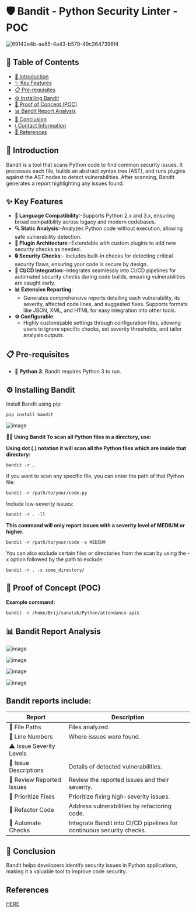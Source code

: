 

# 🛡️ Bandit - Python Security Linter -POC

![69142e4b-ae85-4a43-b579-49c3647396f4](https://github.com/user-attachments/assets/5e826071-e611-49ae-a182-2af0f0d49128)



## 📑 Table of Contents
- [📖 Introduction](#-introduction)
- [✨ Key Features](#-key-features)
- [📋 Pre-requisites](#-pre-requisites)
- [⚙️ Installing Bandit](#️-installing-bandit)
- [🚀 Proof of Concept (POC)](#-proof-of-concept-poc)
- [📊 Bandit Report Analysis](#-bandit-report-analysis)
- [🏁 Conclusion](#-conclusion)
- [📞 Contact Information](#-contact-information)
- [🔗 References](#-references)

## 📖 Introduction
Bandit is a tool that scans Python code to find common security issues. It processes each file, builds an abstract syntax tree (AST), and runs plugins against the AST nodes to detect vulnerabilities. After scanning, Bandit generates a report highlighting any issues found.

## ✨ Key Features
- **🐍 Language Compatibility**:-Supports Python 2.x and 3.x, ensuring broad compatibility across legacy and modern codebases.  
- **🔍 Static Analysis**:-Analyzes Python code without execution, allowing safe vulnerability detection. 
- **🔌 Plugin Architecture**:-Extendable with custom plugins to add new security checks as needed.
- **🔒 Security Checks**:- Includes built-in checks for detecting critical security flaws, ensuring your code is secure by design.
- **🤖 CI/CD Integration**:-Integrates seamlessly into CI/CD pipelines for automated security checks during code builds, ensuring vulnerabilities are caught early.
- **📊 Extensive Reporting**: 
  - Generates comprehensive reports detailing each vulnerability, its severity, affected code lines, and suggested fixes. Supports formats like JSON, XML, and HTML for easy integration into other tools.
- **⚙️ Configurable**: 
  - Highly customizable settings through configuration files, allowing users to ignore specific checks, set severity thresholds, and tailor analysis outputs.

## 📋 Pre-requisites
- 🐍 **Python 3**: Bandit requires Python 3 to run.

## ⚙️ Installing Bandit
Install Bandit using pip:

```
pip install bandit
```
![image](https://github.com/user-attachments/assets/09caeabf-787c-4b76-a92b-a23324764c61)



**🧑‍💻 Using Bandit
To scan all Python files in a directory, use:**

**Using dot (.) notation it will scan all the Python files which are inside that directory:**
```
bandit -r .
```

If you want to scan any specific file, you can enter the path of that Python file:

```
bandit -r /path/to/your/code.py
```

Include low-severity issues:

```
bandit -r . -ll
```


**This command will only report issues with a severity level of MEDIUM or higher.**
```
bandit -r /path/to/your/code -s MEDIUM
```



You can also exclude certain files or directories from the scan by using the -x option followed by the path to exclude:

```
bandit -r . -x some_directory/
```
## 🚀  Proof of Concept (POC)

**Example command:**
```
bandit -r /home/Brij/sanatak/Python/attendance-api$
```
## 📊 Bandit Report Analysis

![image](https://github.com/user-attachments/assets/4aaac4e3-8548-412d-87c7-2a63e8fc458c)

![image](https://github.com/user-attachments/assets/0589bd44-5649-4994-98f3-19efab36821e)


![image](https://github.com/user-attachments/assets/3a726e48-39bd-442e-b68c-a5509852367c)



![image](https://github.com/user-attachments/assets/769f7fb3-f390-4a49-86db-bd8768a5260d)




## Bandit reports include:

| Report | Description                                          |
|-----------|------------------------------------------------------|
|📁 File Paths |Files analyzed.|
|🔢 Line Numbers| Where issues were found.|
|⚠️ Issue Severity Levels| |Low, Medium, High.|
|📝 Issue Descriptions | Details of detected vulnerabilities.|
|📄 Review Reported Issues| Review the reported issues and their severity.|
|🚨 Prioritize Fixes| Prioritize fixing high-severity issues.|
|🔄 Refactor Code | Address vulnerabilities by refactoring code.|
|🔁 Automate Checks| Integrate Bandit into CI/CD pipelines for continuous security checks.|

## 🏁 Conclusion
Bandit helps developers identify security issues in Python applications, making it a valuable tool to improve code security.

## References
[HERE](https://pypi.org/project/bandit/)

